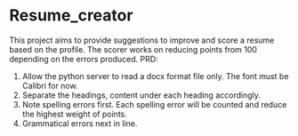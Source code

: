 # Resume_creator

This project aims to provide suggestions to improve and score a resume based on the profile. The scorer works on reducing points from 100 depending on the errors produced.
PRD:
1. Allow the python server to read a docx format file only. The font must be Calibri for now.
2. Separate the headings, content under each heading accordingly.
3. Note spelling errors first. Each spelling error will be counted and reduce the highest weight of points.
4. Grammatical errors next in line.

